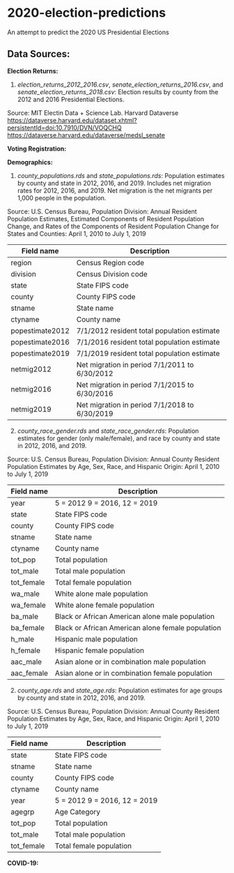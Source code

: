 # 2020-election-predictions
An attempt to predict the 2020 US Presidential Elections


## Data Sources:  

**Election Returns:**  
1. _election_returns_2012_2016.csv_, _senate_election_returns_2016.csv_, and _senate_election_returns_2018.csv_: Election results by county from the 2012 and 2016 Presidential Elections. 

Source: MIT Electin Data + Science Lab. Harvard Dataverse https://dataverse.harvard.edu/dataset.xhtml?persistentId=doi:10.7910/DVN/VOQCHQ
https://dataverse.harvard.edu/dataverse/medsl_senate

**Voting Registration:**  

**Demographics:**  
1. _county_populations.rds_ and _state_populations.rds_: Population estimates by county and state in 2012, 2016, and 2019. Includes net migration rates for 2012, 2016, and 2019. Net migration is the net migrants per 1,000 people in the population.   
  
Source: U.S. Census Bureau, Population Division: Annual Resident Population Estimates, Estimated Components of Resident Population Change, and Rates of the Components of Resident Population Change for States and Counties: April 1, 2010 to July 1, 2019  


Field name | Description  
--- | ---  
region | Census Region code
division | Census Division code
state | State FIPS code
county | County FIPS code
stname | State name
ctyname | County name
popestimate2012 | 7/1/2012 resident total population estimate
popestimate2016 | 7/1/2016 resident total population estimate
popestimate2019 | 7/1/2019 resident total population estimate
netmig2012 | Net migration in period 7/1/2011 to 6/30/2012
netmig2016 | Net migration in period 7/1/2015 to 6/30/2016
netmig2019 | Net migration in period 7/1/2018 to 6/30/2019    

2. _county_race_gender.rds_ and _state_race_gender.rds_: Population estimates for gender (only male/female), and race by county and state in 2012, 2016, and 2019.
  
Source: U.S. Census Bureau, Population Division: Annual County Resident Population Estimates by Age, Sex, Race, and Hispanic Origin: April 1, 2010 to July 1, 2019

Field name | Description  
--- | ---  
year | 5 = 2012 9 = 2016, 12 = 2019  
state | State FIPS code
county | County FIPS code
stname | State name
ctyname | County name
tot_pop | Total population
tot_male | Total male population  
tot_female | Total female population
wa_male | White alone male population
wa_female | White alone female population
ba_male | Black or African American alone male population
ba_female | Black or African American alone female population
h_male | Hispanic male population
h_female | Hispanic female population
aac_male | Asian alone or in combination male population
aac_female | Asian alone or in combination female population    

2. _county_age.rds_ and _state_age.rds_: Population estimates for age groups by county and state in 2012, 2016, and 2019.
  
Source: U.S. Census Bureau, Population Division: Annual County Resident Population Estimates by Age, Sex, Race, and Hispanic Origin: April 1, 2010 to July 1, 2019

Field name | Description  
--- | ---  
state | State FIPS code
stname | State name
county | County FIPS code
ctyname | County name
year | 5 = 2012 9 = 2016, 12 = 2019 
agegrp | Age Category
tot_pop | Total population
tot_male | Total male population 
tot_female | Total female population


**COVID-19:**